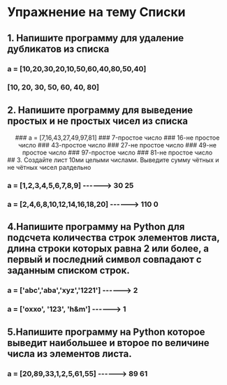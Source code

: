 # Упражнение на тему Списки
## 1. Напишите программу для удаление дубликатов из списка
###                a = [10,20,30,20,10,50,60,40,80,50,40]
###                    [10, 20, 30, 50, 60, 40, 80]
## 2. Напишите программу для выведение простых и не простых чисел из списка
<center> ###                a = [7,16,43,27,49,97,81]
###                    7-простое число
###                    16-не простое число
###                    43-простое число
###                    27-не простое число
###                    49-не простое число
###                    97-простое число
###                    81-не простое число </center>
## 3. Создайте лист 10ми целыми числами. Выведите сумму чётных и не чётных чисел ралдельно
               
###               a = [1,2,3,4,5,6,7,8,9] ------> 30 25
###               a = [2,4,6,8,10,12,14,16,18,20] ------> 110 0
## 4.Напишите программу на Python для подсчета количества строк элементов листа, длина строки которых равна 2 или более, а первый и последний символ совпадают с заданным списком строк.             
###               a = ['abc','aba','xyz','1221'] ------> 2
###               a = ['oxxo', '123', 'h&m'] ------> 1
## 5.Напишите программу на Python которое выведит наибольшее и второе по величине числа из элементов листа.              
###               a = [20,89,33,1,2,5,61,55] ------> 89 61
